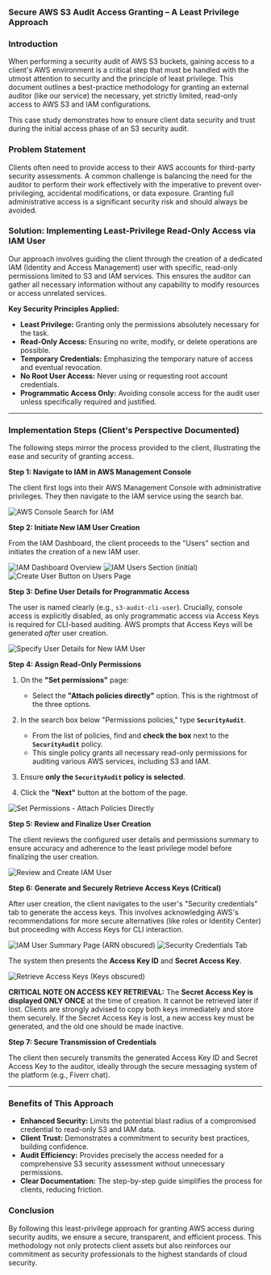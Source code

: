 ### **Secure AWS S3 Audit Access Granting – A Least Privilege Approach**

### **Introduction**

When performing a security audit of AWS S3 buckets, gaining access to a client's AWS environment is a critical step that must be handled with the utmost attention to security and the principle of least privilege. This document outlines a best-practice methodology for granting an external auditor (like our service) the necessary, yet strictly limited, read-only access to AWS S3 and IAM configurations.

This case study demonstrates how to ensure client data security and trust during the initial access phase of an S3 security audit.

### **Problem Statement**

Clients often need to provide access to their AWS accounts for third-party security assessments. A common challenge is balancing the need for the auditor to perform their work effectively with the imperative to prevent over-privileging, accidental modifications, or data exposure. Granting full administrative access is a significant security risk and should always be avoided.

### **Solution: Implementing Least-Privilege Read-Only Access via IAM User**

Our approach involves guiding the client through the creation of a dedicated IAM (Identity and Access Management) user with specific, read-only permissions limited to S3 and IAM services. This ensures the auditor can gather all necessary information without any capability to modify resources or access unrelated services.

**Key Security Principles Applied:**
* **Least Privilege:** Granting only the permissions absolutely necessary for the task.
* **Read-Only Access:** Ensuring no write, modify, or delete operations are possible.
* **Temporary Credentials:** Emphasizing the temporary nature of access and eventual revocation.
* **No Root User Access:** Never using or requesting root account credentials.
* **Programmatic Access Only:** Avoiding console access for the audit user unless specifically required and justified.

---

### **Implementation Steps (Client's Perspective Documented)**

The following steps mirror the process provided to the client, illustrating the ease and security of granting access.

**Step 1: Navigate to IAM in AWS Management Console**

The client first logs into their AWS Management Console with administrative privileges. They then navigate to the IAM service using the search bar.

![AWS Console Search for IAM](images/IAM1.jpg)

**Step 2: Initiate New IAM User Creation**

From the IAM Dashboard, the client proceeds to the "Users" section and initiates the creation of a new IAM user.

![IAM Dashboard Overview](images/IAM2.jpg)
![IAM Users Section (initial)](images/IAM_user_1.jpg)
![Create User Button on Users Page](images/IAM_user7_.jpg)

**Step 3: Define User Details for Programmatic Access**

The user is named clearly (e.g., `s3-audit-cli-user`). Crucially, console access is explicitly disabled, as only programmatic access via Access Keys is required for CLI-based auditing. AWS prompts that Access Keys will be generated *after* user creation.

![Specify User Details for New IAM User](images/IAM_user_2.jpg)

**Step 4: Assign Read-Only Permissions**

1.  On the **"Set permissions"** page:
    * Select the **"Attach policies directly"** option. This is the rightmost of the three options.

2.  In the search box below "Permissions policies," type **`SecurityAudit`**.
    * From the list of policies, find and **check the box** next to the **`SecurityAudit`** policy.
    * This single policy grants all necessary read-only permissions for auditing various AWS services, including S3 and IAM.

3.  Ensure **only the `SecurityAudit` policy is selected**.
4.  Click the **"Next"** button at the bottom of the page.

![Set Permissions - Attach Policies Directly](images/IAM_user_3.jpg)


**Step 5: Review and Finalize User Creation**

The client reviews the configured user details and permissions summary to ensure accuracy and adherence to the least privilege model before finalizing the user creation.

![Review and Create IAM User](images/IAM_user6_.jpg)

**Step 6: Generate and Securely Retrieve Access Keys (Critical)**

After user creation, the client navigates to the user's "Security credentials" tab to generate the access keys. This involves acknowledging AWS's recommendations for more secure alternatives (like roles or Identity Center) but proceeding with Access Keys for CLI interaction.

![IAM User Summary Page (ARN obscured)](images/IAM_user8.jpg)
![Security Credentials Tab](images/IAM_user9.jpg)

The system then presents the **Access Key ID** and **Secret Access Key**.

![Retrieve Access Keys (Keys obscured)](images/IAM_user10.jpg)

**CRITICAL NOTE ON ACCESS KEY RETRIEVAL:**
The **Secret Access Key is displayed ONLY ONCE** at the time of creation. It cannot be retrieved later if lost. Clients are strongly advised to copy both keys immediately and store them securely. If the Secret Access Key is lost, a new access key must be generated, and the old one should be made inactive.

**Step 7: Secure Transmission of Credentials**

The client then securely transmits the generated Access Key ID and Secret Access Key to the auditor, ideally through the secure messaging system of the platform (e.g., Fiverr chat).

---

### **Benefits of This Approach**

* **Enhanced Security:** Limits the potential blast radius of a compromised credential to read-only S3 and IAM data.
* **Client Trust:** Demonstrates a commitment to security best practices, building confidence.
* **Audit Efficiency:** Provides precisely the access needed for a comprehensive S3 security assessment without unnecessary permissions.
* **Clear Documentation:** The step-by-step guide simplifies the process for clients, reducing friction.

### **Conclusion**

By following this least-privilege approach for granting AWS access during security audits, we ensure a secure, transparent, and efficient process. This methodology not only protects client assets but also reinforces our commitment as security professionals to the highest standards of cloud security.
